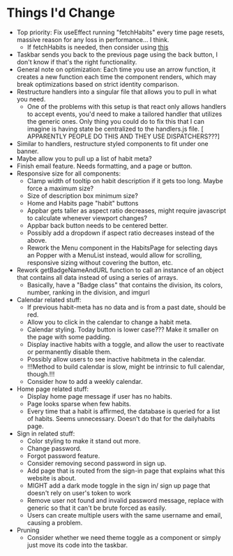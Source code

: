 # Things I'd Change
- Top priority: Fix useEffect running "fetchHabits" every time page resets, massive reason for any loss in performance... I think.
    - If fetchHabits is needed, then consider using [this](https://maxrozen.com/race-conditions-fetching-data-react-with-useeffect)
- Taskbar sends you back to the previous page using the back button, I don't know if that's the right functionality.
- General note on optimization: Each time you use an arrow function, it creates a new function each time the component renders, which may break optimizations based on strict identity comparison.
- Restructure handlers into a singular file that allows you to pull in what you need. 
    - One of the problems with this setup is that react only allows handlers to accept events, you'd need to make a tailored handler that utilizes the generic ones. Only thing you could do to fix this that I can imagine is having state be centralized to the handlers.js file. [ APPARENTLY PEOPLE DO THIS AND THEY USE DISPATCHERS???]
- Similar to handlers, restructure styled components to fit under one banner.
- Maybe allow you to pull up a list of habit meta?
- Finish email feature. Needs formatting, and a page or button.
- Responsive size for all components:
    - Clamp width of tooltip on habit description if it gets too long. Maybe force a maximum size?
    - Size of description box minimum size?
    - Home and Habits page "habit" buttons
    - Appbar gets taller as aspect ratio decreases, might require javascript to calculate whenever viewport changes?
    - Appbar back button needs to be centered better.
    - Possibly add a dropdown if aspect ratio decreases instead of the above.
    - Rework the Menu component in the HabitsPage for selecting days an Popper with a MenuList instead, would allow for scrolling, responsive sizing without covering the button, etc.
- Rework getBadgeNameAndURL function to call an instance of an object that contains all data instead of using a series of arrays.
    - Basically, have a "Badge class" that contains the division, its colors, number, ranking in the division, and imgurl
- Calendar related stuff:
    - If previous habit-meta has no data and is from a past date, should be red.
    - Allow you to click in the calendar to change a habit meta.
    - Calendar styling. Today button is lower case??? Make it smaller on the page with some padding.
    - Display inactive habits with a toggle, and allow the user to reactivate or permanently disable them.
    - Possibly allow users to see inactive habitmeta in the calendar.
    - !!!Method to build calendar is slow, might be intrinsic to full calendar, though.!!!
    - Consider how to add a weekly calendar.
- Home page related stuff:
    - Display home page message if user has no habits.
    - Page looks sparse when few habits.
    - Every time that a habit is affirmed, the database is queried for a list of habits. Seems unnecessary. Doesn't do that for the dailyhabits page.
- Sign in related stuff:
    - Color styling to make it stand out more.
    - Change password.
    - Forgot password feature.
    - Consider removing second password in sign up.
    - Add page that is routed from the sign-in page that explains what this website is about.
    - MIGHT add a dark mode toggle in the sign in/ sign up page that doesn't rely on user's token to work
    - Remove user not found and invalid password message, replace with generic so that it can't be brute forced as easily.
    - Users can create multiple users with the same username and email, causing a problem.
- Pruning
    - Consider whether we need theme toggle as a component or simply just move its code into the taskbar.